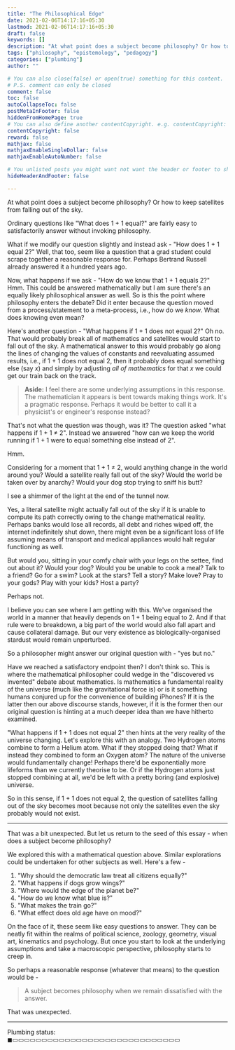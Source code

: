 ```yaml
---
title: "The Philosophical Edge"
date: 2021-02-06T14:17:16+05:30
lastmod: 2021-02-06T14:17:16+05:30
draft: false
keywords: []
description: "At what point does a subject become philosophy? Or how to keep satellites from falling out of the sky."
tags: ["philosophy", "epistemology", "pedagogy"]
categories: ["plumbing"]
author: ""

# You can also close(false) or open(true) something for this content.
# P.S. comment can only be closed
comment: false
toc: false
autoCollapseToc: false
postMetaInFooter: false
hiddenFromHomePage: true
# You can also define another contentCopyright. e.g. contentCopyright: "This is another copyright."
contentCopyright: false
reward: false
mathjax: false
mathjaxEnableSingleDollar: false
mathjaxEnableAutoNumber: false

# You unlisted posts you might want not want the header or footer to show
hideHeaderAndFooter: false

---
```


At what point does a subject become philosophy? Or how to keep satellites from falling out of the sky.

<!--more-->

Ordinary questions like "What does 1 + 1 equal?" are fairly easy to satisfactorily answer without invoking philosophy. 

What if we modify our question slightly and instead ask - "How does 1 + 1 equal 2?" Well, that too, seem like a question that a grad student could scrape together a reasonable response for. Perhaps Bertrand Russell already answered it a hundred years ago.

Now, what happens if we ask - "How do we know that 1 + 1 equals 2?" Hmm. This could be answered mathematically but I am sure there's an equally likely philosophical answer as well. So is this the point where philosophy enters the debate? Did it enter because the question moved from a process/statement to a meta-process, i.e., how do we *know*. What does knowing even mean?

Here's another question - "What happens if 1 + 1 does not equal 2?" Oh no. That would probably break all of mathematics and satellites would start to fall out of the sky. A mathematical answer to this would probably go along the lines of changing the values of constants and reevaluating assumed results, i.e., if 1 + 1 does not equal 2, then it probably does equal something else (say $x$) and simply by adjusting *all of mathematics* for that $x$ we could get our train back on the track. 

> **Aside:** I feel there are some underlying assumptions in this response. The mathematician it appears is bent towards making things work. It's a pragmatic response. Perhaps it would be better to call it a physicist's or engineer's response instead?

That's not what the question was though, was it? The question asked "what happens if 1 + 1 ≠ 2". Instead we answered "how can we keep the world running if 1 + 1 were to equal something else instead of 2". 

Hmm. 

Considering for a moment that 1 + 1 ≠ 2, would anything change in the world around you? Would a satellite really fall out of the sky? Would the world be taken over by anarchy? Would your dog stop trying to sniff his butt?

I see a shimmer of the light at the end of the tunnel now.

Yes, a literal satellite might actually fall out of the sky if it is unable to compute its path correctly owing to the change mathematical reality. Perhaps banks would lose all records, all debt and riches wiped off, the internet indefinitely shut down, there might even be a significant loss of life assuming means of transport and medical appliances would halt regular functioning as well.

But would you, sitting in your comfy chair with your legs on the settee, find out about it? Would your dog? Would you be unable to cook a meal? Talk to a friend? Go for a swim? Look at the stars? Tell a story? Make love? Pray to your gods? Play with your kids? Host a party? 

Perhaps not.

I believe you can see where I am getting with this. We've organised the world in a manner that heavily depends on 1 + 1 being equal to 2. And if that rule were to breakdown, a big part of the world would also fall apart and cause collateral damage. But our very existence as biologically-organised stardust would remain unperturbed.

So a philosopher might answer our original question with - "yes but no."

Have we reached a satisfactory endpoint then? I don't think so. This is where the mathematical philosopher could wedge in the "discovered vs invented" debate about mathematics. Is mathematics a fundamental reality of the universe (much like the gravitational force is) or is it something humans conjured up for the convenience of building iPhones? If it is the latter then our above discourse stands, however, if it is the former then our original question is hinting at a much deeper idea than we have hitherto examined. 

"What happens if 1 + 1 does not equal 2" then hints at the very reality of the universe changing. Let's explore this with an analogy. Two Hydrogen atoms combine to form a Helium atom. What if they stopped doing that? What if instead they combined to form an Oxygen atom? The nature of the universe would fundamentally change! Perhaps there'd be exponentially more lifeforms than we currently theorise to be. Or if the Hydrogen atoms just stopped combining at all, we'd be left with a pretty boring (and explosive) universe. 

So in this sense, if 1 + 1 does not equal 2, the question of satellites falling out of the sky becomes moot because not only the satellites even the sky probably would not exist.

---

That was a bit unexpected. But let us return to the seed of this essay - when does a subject become philosophy?

We explored this with a mathematical question above. Similar explorations could be undertaken for other subjects as well. Here's a few -
1. "Why should the democratic law treat all citizens equally?"
2. "What happens if dogs grow wings?"
3. "Where would the edge of the planet be?"
4. "How do we know what blue is?"
5. "What makes the train go?"
6. "What effect does old age have on mood?"

On the face of it, these seem like easy questions to answer. They can be neatly fit within the realms of political science, zoology, geometry, visual art, kinematics and psychology. But once you start to look at the underlying assumptions and take a macroscopic perspective, philosophy starts to creep in. 

So perhaps a reasonable response (whatever that means) to the question would be -
> A subject becomes philosophy when we remain dissatisfied with the answer.

That was unexpected.

---

Plumbing status: ◼▭▭▭▭▭▭▭▭▭▭▭▭▭▭▭▭▭▭▭▭▭▭▭▭▭▭▭▭▭